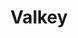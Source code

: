 ---
title: Valkey
categories:
  - nosql-database
  - vector-database
docs:
  - id: go
    url: https://golang.testcontainers.org/modules/valkey/
    maintainer: core
    example: |
      ```go
      valkeyContainer, err := valkey.Run(ctx, "docker.io/valkey/valkey:7.2.5")
      ```
    installation: |
      ```bash
      go get github.com/testcontainers/testcontainers-go/modules/valkey
      ```
description: |
  Valkey is an open source (BSD) high-performance key/value datastore that supports a variety of workloads such as caching, message queues, and can act as a primary database. Valkey can run as either a standalone daemon or in a cluster, with options for replication and high availability.
---